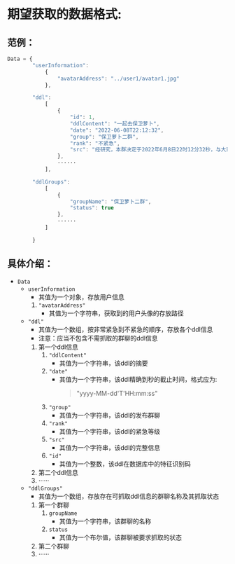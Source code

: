 # 期望获取的数据格式: 
## 范例：    
```javascript
Data = {
        "userInformation": 
            {
                "avatarAddress": "../user1/avatar1.jpg" 
            }, 

        "ddl":   
            [
                {
                    "id": 1,
                    "ddlContent": "一起去保卫萝卜",  
                    "date": "2022-06-08T22:12:32",   
                    "group": "保卫萝卜二群",  
                    "rank": "不紧急", 
                    "src": "经研究，本群决定于2022年6月8日22时12分32秒，与大家一起去保卫萝卜，收到请回复！" 
                },
                ······
            ],

        "ddlGroups": 
            [
                {  
                    "groupName": "保卫萝卜二群", 
                    "status": true
                }, 
                ······
            ]

        }
```
## 具体介绍：
+ `Data`  
  + `userInformation`
    + 其值为一个对象，存放用户信息
    1. `"avatarAddress"` 
        + 其值为一个字符串，获取到的用户头像的存放路径
  + `"ddl"`
    + 其值为一个数组，按非常紧急到不紧急的顺序，存放各个ddl信息
    + 注意：应当不包含不需抓取的群聊的ddl信息
    1. 第一个ddl信息
        1. `"ddlContent"`
           + 其值为一个字符串，该ddl的摘要
        2. `"date"`
           + 其值为一个字符串，该ddl精确到秒的截止时间，格式应为:  
              > "yyyy-MM-dd'T'HH:mm:ss"
        3. `"group"`
           + 其值为一个字符串，该ddl的发布群聊
        4. `"rank"`
           + 其值为一个字符串，该ddl的紧急等级
        5. `"src"`
           + 其值为一个字符串，该ddl的完整信息
        6. `"id"`
           + 其值为一个整数，该ddl在数据库中的特征识别码
    2. 第二个ddl信息
    3. ······
  + `"ddlGroups"`
    + 其值为一个数组，存放存在可抓取ddl信息的群聊名称及其抓取状态
    1. 第一个群聊
       1. `groupName`
          +  其值为一个字符串，该群聊的名称
       2. `status`
          +  其值为一个布尔值，该群聊被要求抓取的状态
    2. 第二个群聊
    3. ······